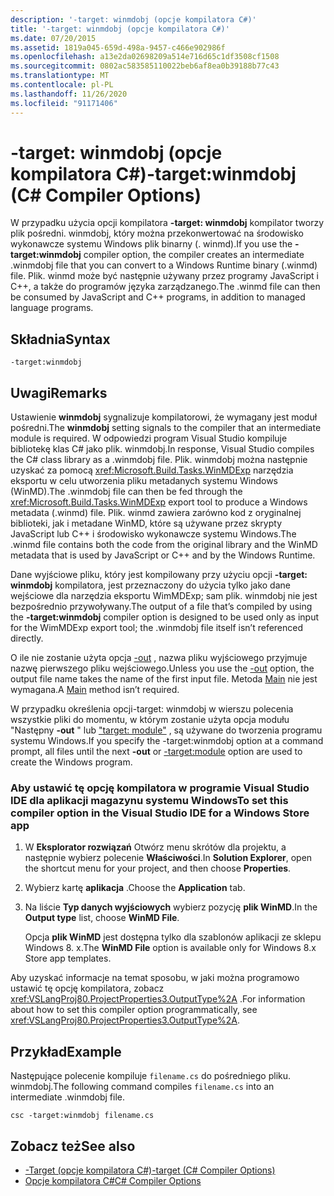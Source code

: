 ```yaml
---
description: '-target: winmdobj (opcje kompilatora C#)'
title: '-target: winmdobj (opcje kompilatora C#)'
ms.date: 07/20/2015
ms.assetid: 1819a045-659d-498a-9457-c466e902986f
ms.openlocfilehash: a13e2da02698209a514e716d65c1df3508cf1508
ms.sourcegitcommit: 0802ac583585110022beb6af8ea0b39188b77c43
ms.translationtype: MT
ms.contentlocale: pl-PL
ms.lasthandoff: 11/26/2020
ms.locfileid: "91171406"
---
```

# <a name="-targetwinmdobj-c-compiler-options"></a><span data-ttu-id="84ac5-103">-target: winmdobj (opcje kompilatora C#)</span><span class="sxs-lookup"><span data-stu-id="84ac5-103">-target:winmdobj (C# Compiler Options)</span></span>

<span data-ttu-id="84ac5-104">W przypadku użycia opcji kompilatora **-target: winmdobj** kompilator tworzy plik pośredni. winmdobj, który można przekonwertować na środowisko wykonawcze systemu Windows plik binarny (. winmd).</span><span class="sxs-lookup"><span data-stu-id="84ac5-104">If you use the **-target:winmdobj** compiler option, the compiler creates an intermediate .winmdobj file that you can convert to a Windows Runtime binary (.winmd) file.</span></span> <span data-ttu-id="84ac5-105">Plik. winmd może być następnie używany przez programy JavaScript i C++, a także do programów języka zarządzanego.</span><span class="sxs-lookup"><span data-stu-id="84ac5-105">The .winmd file can then be consumed by JavaScript and C++ programs, in addition to managed language programs.</span></span>  
  
## <a name="syntax"></a><span data-ttu-id="84ac5-106">Składnia</span><span class="sxs-lookup"><span data-stu-id="84ac5-106">Syntax</span></span>  
  
```console  
-target:winmdobj  
```  
  
## <a name="remarks"></a><span data-ttu-id="84ac5-107">Uwagi</span><span class="sxs-lookup"><span data-stu-id="84ac5-107">Remarks</span></span>  

 <span data-ttu-id="84ac5-108">Ustawienie **winmdobj** sygnalizuje kompilatorowi, że wymagany jest moduł pośredni.</span><span class="sxs-lookup"><span data-stu-id="84ac5-108">The **winmdobj** setting signals to the compiler that an intermediate module is required.</span></span> <span data-ttu-id="84ac5-109">W odpowiedzi program Visual Studio kompiluje bibliotekę klas C# jako plik. winmdobj.</span><span class="sxs-lookup"><span data-stu-id="84ac5-109">In response, Visual Studio compiles the C# class library as a .winmdobj file.</span></span> <span data-ttu-id="84ac5-110">Plik. winmdobj można następnie uzyskać za pomocą <xref:Microsoft.Build.Tasks.WinMDExp> narzędzia eksportu w celu utworzenia pliku metadanych systemu Windows (WinMD).</span><span class="sxs-lookup"><span data-stu-id="84ac5-110">The .winmdobj file can then be fed through the <xref:Microsoft.Build.Tasks.WinMDExp> export tool to produce a Windows metadata (.winmd) file.</span></span> <span data-ttu-id="84ac5-111">Plik. winmd zawiera zarówno kod z oryginalnej biblioteki, jak i metadane WinMD, które są używane przez skrypty JavaScript lub C++ i środowisko wykonawcze systemu Windows.</span><span class="sxs-lookup"><span data-stu-id="84ac5-111">The .winmd file contains both the code from the original library and the WinMD metadata that is used by JavaScript or C++ and by the Windows Runtime.</span></span>  
  
 <span data-ttu-id="84ac5-112">Dane wyjściowe pliku, który jest kompilowany przy użyciu opcji **-target: winmdobj** kompilatora, jest przeznaczony do użycia tylko jako dane wejściowe dla narzędzia eksportu WimMDExp; sam plik. winmdobj nie jest bezpośrednio przywoływany.</span><span class="sxs-lookup"><span data-stu-id="84ac5-112">The output of a file that’s compiled by using the **-target:winmdobj** compiler option is designed to be used only as input for the WimMDExp export tool; the .winmdobj file itself isn’t referenced directly.</span></span>  
  
 <span data-ttu-id="84ac5-113">O ile nie zostanie użyta opcja [-out](./out-compiler-option.md) , nazwa pliku wyjściowego przyjmuje nazwę pierwszego pliku wejściowego.</span><span class="sxs-lookup"><span data-stu-id="84ac5-113">Unless you use the [-out](./out-compiler-option.md) option, the output file name takes the name of the first input file.</span></span> <span data-ttu-id="84ac5-114">Metoda [Main](../../programming-guide/main-and-command-args/index.md) nie jest wymagana.</span><span class="sxs-lookup"><span data-stu-id="84ac5-114">A [Main](../../programming-guide/main-and-command-args/index.md) method isn’t required.</span></span>  
  
 <span data-ttu-id="84ac5-115">W przypadku określenia opcji-target: winmdobj w wierszu polecenia wszystkie pliki do momentu, w którym zostanie użyta opcja modułu "Następny **-out** " lub ["target: module"](./target-module-compiler-option.md) , są używane do tworzenia programu systemu Windows.</span><span class="sxs-lookup"><span data-stu-id="84ac5-115">If you specify the -target:winmdobj option at a command prompt, all files until the next **-out** or [-target:module](./target-module-compiler-option.md) option are used to create the Windows program.</span></span>  
  
### <a name="to-set-this-compiler-option-in-the-visual-studio-ide-for-a-windows-store-app"></a><span data-ttu-id="84ac5-116">Aby ustawić tę opcję kompilatora w programie Visual Studio IDE dla aplikacji magazynu systemu Windows</span><span class="sxs-lookup"><span data-stu-id="84ac5-116">To set this compiler option in the Visual Studio IDE for a Windows Store app</span></span>  
  
1. <span data-ttu-id="84ac5-117">W **Eksplorator rozwiązań** Otwórz menu skrótów dla projektu, a następnie wybierz polecenie **Właściwości**.</span><span class="sxs-lookup"><span data-stu-id="84ac5-117">In **Solution Explorer**, open the shortcut menu for your project, and then choose **Properties**.</span></span>  
  
2. <span data-ttu-id="84ac5-118">Wybierz kartę **aplikacja** .</span><span class="sxs-lookup"><span data-stu-id="84ac5-118">Choose the **Application** tab.</span></span>  
  
3. <span data-ttu-id="84ac5-119">Na liście **Typ danych wyjściowych** wybierz pozycję **plik WinMD**.</span><span class="sxs-lookup"><span data-stu-id="84ac5-119">In the **Output type** list, choose **WinMD File**.</span></span>  
  
     <span data-ttu-id="84ac5-120">Opcja **plik WinMD** jest dostępna tylko dla szablonów aplikacji ze sklepu Windows 8. x.</span><span class="sxs-lookup"><span data-stu-id="84ac5-120">The **WinMD File** option is available only for Windows 8.x Store app templates.</span></span>  
  
 <span data-ttu-id="84ac5-121">Aby uzyskać informacje na temat sposobu, w jaki można programowo ustawić tę opcję kompilatora, zobacz <xref:VSLangProj80.ProjectProperties3.OutputType%2A> .</span><span class="sxs-lookup"><span data-stu-id="84ac5-121">For information about how to set this compiler option programmatically, see <xref:VSLangProj80.ProjectProperties3.OutputType%2A>.</span></span>  
  
## <a name="example"></a><span data-ttu-id="84ac5-122">Przykład</span><span class="sxs-lookup"><span data-stu-id="84ac5-122">Example</span></span>  

 <span data-ttu-id="84ac5-123">Następujące polecenie kompiluje `filename.cs` do pośredniego pliku. winmdobj.</span><span class="sxs-lookup"><span data-stu-id="84ac5-123">The following command compiles `filename.cs` into an intermediate .winmdobj file.</span></span>  
  
```console  
csc -target:winmdobj filename.cs  
```  
  
## <a name="see-also"></a><span data-ttu-id="84ac5-124">Zobacz też</span><span class="sxs-lookup"><span data-stu-id="84ac5-124">See also</span></span>

- [<span data-ttu-id="84ac5-125">-Target (opcje kompilatora C#)</span><span class="sxs-lookup"><span data-stu-id="84ac5-125">-target (C# Compiler Options)</span></span>](./target-compiler-option.md)
- [<span data-ttu-id="84ac5-126">Opcje kompilatora C#</span><span class="sxs-lookup"><span data-stu-id="84ac5-126">C# Compiler Options</span></span>](./index.md)
